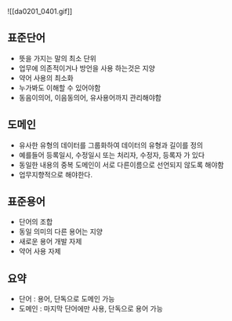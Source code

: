 ![[da0201_0401.gif]]
## 표준단어
- 뜻을 가지는 말의 최소 단위
- 업무에 의존적이거나 방언을 사용 하는것은 지양
- 약어 사용의 최소화
- 누가봐도 이해할 수 있어야함
- 동음이의어, 이음동의어, 유사용어까지 관리해야함

## 도메인
- 유사한 유형의 데이터를 그룹화하여 데이터의 유형과 길이를 정의
- 예를들어 등록일시, 수정일시 또는 처리자, 수정자, 등록자 가 있다
- 동일한 내용의 중복 도메인이 서로 다른이름으로 선언되지 않도록 해야함
- 업무지향적으로 해야한다.

## 표준용어
- 단어의 조합
- 동일 의미의 다른 용어는 지양
- 새로운 용어 개발 자제
- 약어 사용 자제

## 요약
- 단어 : 용어, 단독으로 도메인 가능
- 도메인 : 마지막 단어에만 사용, 단독으로 용어 가능